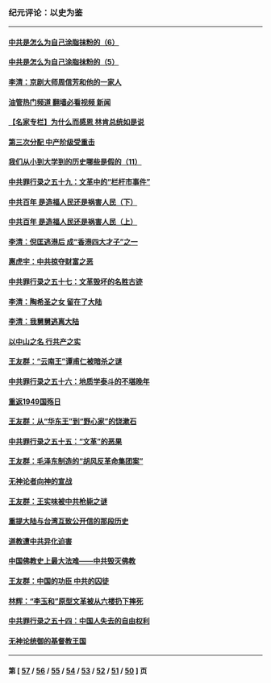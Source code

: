 ### 纪元评论：以史为鉴
---
#### [中共是怎么为自己涂脂抹粉的（6）](../../pages/nsc1028/n13412021.md?12030330) 
#### [中共是怎么为自己涂脂抹粉的（5）](../../pages/nsc1028/n13405477.md?12030330) 
#### [李清：京剧大师周信芳和他的一家人](../../pages/nsc1028/n13391411.md?12030330) 
#### [油管热门频道 翻墙必看视频 新闻](ok?12030330)
#### [【名家专栏】为什么而感恩 林肯总统如是说](../../pages/nsc1028/n13402501.md?12030330) 
#### [第三次分配 中产阶级受重击](../../pages/nsc1028/n13401007.md?12030330) 
#### [我们从小到大学到的历史哪些是假的（11）](../../pages/nsc1028/n13395097.md?12030330) 
#### [中共罪行录之五十九：文革中的“栏杆市事件”](../../pages/nsc1028/n13390605.md?12030330) 
#### [中共百年 是造福人民还是祸害人民（下）](../../pages/nsc1028/n13389389.md?12030330) 
#### [中共百年 是造福人民还是祸害人民（上）](../../pages/nsc1028/n13388697.md?12030330) 
#### [李清：倪匡逃港后 成“香港四大才子”之一](../../pages/nsc1028/n13377522.md?12030330) 
#### [惠虎宇：中共掠夺财富之恶](../../pages/nsc1028/n13374142.md?12030330) 
#### [中共罪行录之五十七：文革毁坏的名胜古迹](../../pages/nsc1028/n13373282.md?12030330) 
#### [李清：陶希圣之女 留在了大陆](../../pages/nsc1028/n13367727.md?12030330) 
#### [李清：我舅舅逃离大陆](../../pages/nsc1028/n13343329.md?12030330) 
#### [以中山之名 行共产之实](../../pages/nsc1028/n13346437.md?12030330) 
#### [王友群：“云南王”谭甫仁被暗杀之谜](../../pages/nsc1028/n13357123.md?12030330) 
#### [中共罪行录之五十六：地质学泰斗的不堪晚年](../../pages/nsc1028/n13355675.md?12030330) 
#### [重返1949国殇日](../../pages/nsc1028/n13346372.md?12030330) 
#### [王友群：从“华东王”到“野心家”的饶漱石](../../pages/nsc1028/n13346037.md?12030330) 
#### [中共罪行录之五十五：“文革”的恶果](../../pages/nsc1028/n13324062.md?12030330) 
#### [王友群：毛泽东制造的“胡风反革命集团案”](../../pages/nsc1028/n13324909.md?12030330) 
#### [无神论者向神的宣战](../../pages/nsc1028/n13281535.md?12030330) 
#### [王友群：王实味被中共枪毙之谜](../../pages/nsc1028/n13307502.md?12030330) 
#### [重提大陆与台湾互致公开信的那段历史](../../pages/nsc1028/n13305095.md?12030330) 
#### [道教遭中共异化迫害](../../pages/nsc1028/n13281463.md?12030330) 
#### [中国佛教史上最大法难——中共毁灭佛教](../../pages/nsc1028/n13281397.md?12030330) 
#### [王友群：中国的功臣 中共的囚徒](../../pages/nsc1028/n13291790.md?12030330) 
#### [林辉：“李玉和”原型文革被从六楼扔下摔死](../../pages/nsc1028/n13291564.md?12030330) 
#### [中共罪行录之五十四：中国人失去的自由权利](../../pages/nsc1028/n13290123.md?12030330) 
#### [无神论统御的基督教王国](../../pages/nsc1028/n13281280.md?12030330) 

---
#### 第 [ [57](./57.md?12030330) / [56](./56.md?12030330) / [55](./55.md?12030330) / [54](./54.md?12030330) / [53](./53.md?12030330) / [52](./52.md?12030330) / [51](./51.md?12030330) / [50](./50.md?12030330) ] 页
